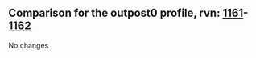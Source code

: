 ## Comparison for the outpost0 profile, rvn: [1161](https://github.com/PRO100KatYT/FortniteProfileRevisions/tree/main/profiles/outpost0/1161%20outpost0.json)-[1162](https://github.com/PRO100KatYT/FortniteProfileRevisions/tree/main/profiles/outpost0/1162%20outpost0.json)

No changes
